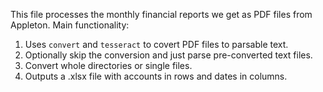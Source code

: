 This file processes the monthly financial reports we get as PDF files from Appleton.  Main functionality:
1. Uses `convert` and `tesseract` to covert PDF files to parsable text.
2. Optionally skip the conversion and just parse pre-converted text files.
3. Convert whole directories or single files.
4. Outputs a .xlsx file with accounts in rows and dates in columns.
